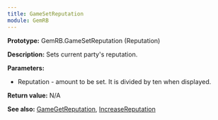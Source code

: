 ```yaml
---
title: GameSetReputation
module: GemRB
---
```


**Prototype:** GemRB.GameSetReputation (Reputation)

**Description:** Sets current party's reputation.

**Parameters:**
  * Reputation - amount to be set. It is divided by ten when displayed.

**Return value:** N/A

**See also:** [GameGetReputation](GameGetReputation.md), [IncreaseReputation](IncreaseReputation.md)
